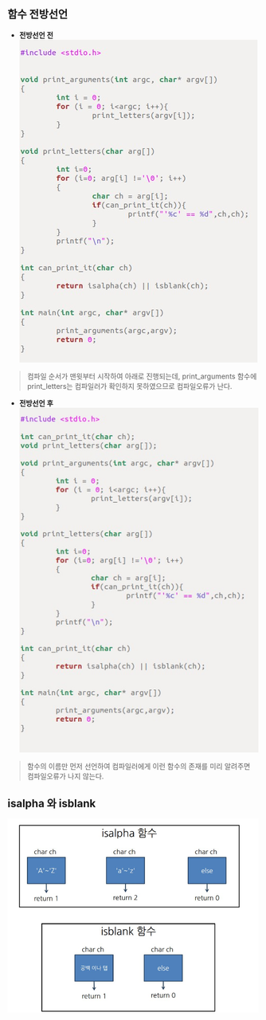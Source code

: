 ## 함수 전방선언

- __전방선언 전__ 
![ex14](./img/ex14_1.jpg)<br>

>
>컴파일 순서가 맨윗부터 시작하여 아래로 진행되는데, print_arguments 함수에 print_letters는 컴파일러가 확인하지 못하였으므로 컴파일오류가 난다.
>

- __전방선언 후__
![ex14](./img/ex14_2.jpg)<br>

>
>함수의 이름만 먼저 선언하여 컴파일러에게 이런 함수의 존재를 미리 알려주면 컴파일오류가 나지 않는다.<br>
>

## isalpha 와 isblank
![ex14_3](./img/ex14_3.jpg)<br>


